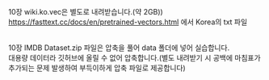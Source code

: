 10장 wiki.ko.vec은 별도로 내려받습니다.(약 2GB))</br>
https://fasttext.cc/docs/en/pretrained-vectors.html 에서 Korea의 txt 파일 </br>
</br>

10장 IMDB Dataset.zip 파일은 압축을 풀어 data 폴더에 넣어 실습합니다.</br>
대용량 데이터라 깃허브에 올릴 수 없어 압축합니다.(별도 내려받기 시 공백에 마침표가 추가되는 문제 발생하여 부득이하게 압축 파일로 제공합니다)
